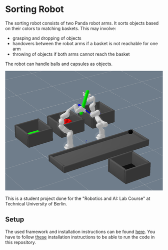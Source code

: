 # Sorting Robot

The sorting robot consists of two Panda robot arms.
It sorts objects based on their colors to matching baskets.
This may involve:
- grasping and dropping of objects
- handovers between the robot arms if a basket is not reachable for one arm
- throwing of objects if both arms cannot reach the basket

The robot can handle balls and capsules as objects.

![Screenshot](screenshot.png)

This is a student project done for the
"Robotics and AI: Lab Course" at Technical University of Berlin.

## Setup
The used framework and installation instructions can be found
[here](https://github.com/MarcToussaint/robotics-course).
You have to follow
[these](https://github.com/MarcToussaint/robotics-course#setup-for-robotics-practical-in-simulation)
installation instructions to be able to run the code in this
repository.